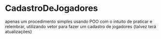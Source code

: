 # CadastroDeJogadores
apenas um procedimento simples usando POO com o intuito de praticar e relembrar, utilizando vetor para fazer um cadastro de jogadores 
{talvez terá atualizações}
